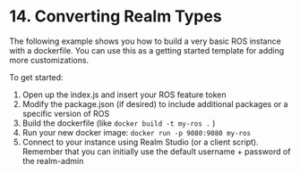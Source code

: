 # 14. Converting Realm Types

The following example shows you how to build a very basic ROS instance with a dockerfile.  You can use this as a getting started template for adding more customizations.   

To get started: 
1) Open up the index.js and insert your ROS feature token 
2) Modify the package.json (if desired) to include additional packages or a specific version of ROS
3) Build the dockerfile (like `docker build -t my-ros .` )
4) Run your new docker image: `docker run -p 9080:9080 my-ros`
5) Connect to your instance using Realm Studio (or a client script).  Remember that you can initially use the default username + password of the realm-admin 
